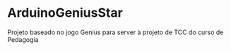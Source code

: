 # ArduinoGeniusStar
Projeto baseado no jogo Genius para server à projeto de TCC do curso de Pedagogia
